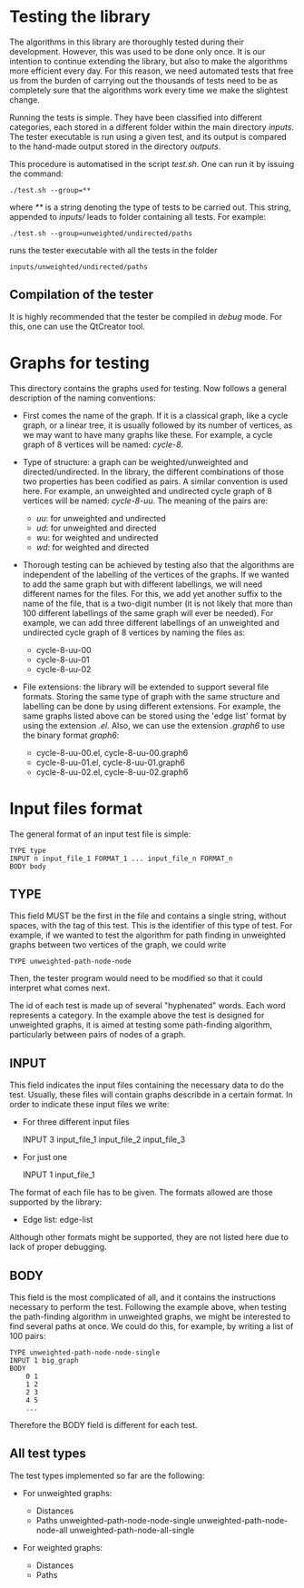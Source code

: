 # Testing the library

The algorithms in this library are thoroughly tested during their development.
However, this was used to be done only once. It is our intention to
continue extending the library, but also to make the algorithms more efficient
every day. For this reason, we need automated tests that free us from the
burden of carrying out the thousands of tests need to be as completely sure
that the algorithms work every time we make the slightest change.

Running the tests is simple. They have been classified into different
categories, each stored in a different folder within the main directory
_inputs_. The tester executable is run using a given test, and its output
is compared to the hand-made output stored in the directory _outputs_.

This procedure is automatised in the script _test.sh_. One can run it by
issuing the command:

	./test.sh --group=**

where _**_ is a string denoting the type of tests to be carried out. This
string, appended to _inputs/_ leads to folder containing all tests.
For example:

	./test.sh --group=unweighted/undirected/paths

runs the tester executable with all the tests in the folder

	inputs/unweighted/undirected/paths

## Compilation of the tester

It is highly recommended that the tester be compiled in _debug_ mode.
For this, one can use the QtCreator tool.

# Graphs for testing

This directory contains the graphs used for testing. Now follows a
general description of the naming conventions:

- First comes the name of the graph. If it is a classical graph, like
a cycle graph, or a linear tree, it is usually followed by its number
of vertices, as we may want to have many graphs like these. For example,
a cycle graph of 8 vertices will be named: _cycle-8_.

- Type of structure: a graph can be weighted/unweighted and directed/undirected.
In the library, the different combinations of those two properties has
been codified as pairs. A similar convention is used here. For example,
an unweighted and undirected cycle graph of 8 vertices will be named:
_cycle-8-uu_. The meaning of the pairs are:
	- _uu_: for unweighted and undirected
	- _ud_: for unweighted and directed
	- _wu_: for weighted and undirected
	- _wd_: for weighted and directed

- Thorough testing can be achieved by testing also that the algorithms
are independent of the labelling of the vertices of the graphs. If we wanted
to add the same graph but with different labellings, we will need different
names for the files. For this, we add yet another suffix to the name of
the file, that is a two-digit number (it is not likely that more than 100
different labellings of the same graph will ever be needed). For example,
we can add three different labellings of an unweighted and undirected cycle
graph of 8 vertices by naming the files as:
	- cycle-8-uu-00
	- cycle-8-uu-01
	- cycle-8-uu-02

- File extensions: the library will be extended to support several file
formats. Storing the same type of graph with the same structure and labelling
can be done by using different extensions. For example, the same graphs
listed above can be stored using the 'edge list' format by using the
extension _.el_. Also, we can use the extension _.graph6_ to use the
binary format _graph6_:
	- cycle-8-uu-00.el, cycle-8-uu-00.graph6
	- cycle-8-uu-01.el, cycle-8-uu-01.graph6
	- cycle-8-uu-02.el, cycle-8-uu-02.graph6

# Input files format

The general format of an input test file is simple:

	TYPE type
	INPUT n input_file_1 FORMAT_1 ... input_file_n FORMAT_n
	BODY body

## TYPE

This field MUST be the first in the file and contains a single string,
without spaces, with the tag of this test. This is the identifier of this
type of test. For example, if we wanted to test the algorithm for path
finding in unweighted graphs between two vertices of the graph, we could
write 

	TYPE unweighted-path-node-node

Then, the tester program would need to be modified so that it could
interpret what comes next.

The id of each test is made up of several "hyphenated" words. Each word
represents a category. In the example above the test is designed for
unweighted graphs, it is aimed at testing some path-finding algorithm,
particularly between pairs of nodes of a graph.

## INPUT

This field indicates the input files containing the necessary data to do
the test. Usually, these files will contain graphs describde in a certain
format. In order to indicate these input files we write:

- For three different input files

	INPUT 3 input_file_1 input_file_2 input_file_3

- For just one

	INPUT 1 input_file_1

The format of each file has to be given. The formats allowed are those
supported by the library:
- Edge list:	edge-list

Although other formats might be supported, they are not listed here due
to lack of proper debugging.

## BODY

This field is the most complicated of all, and it contains the instructions
necessary to perform the test. Following the example above, when testing
the path-finding algorithm in unweighted graphs, we might be interested
to find several paths at once. We could do this, for example, by writing
a list of 100 pairs:

	TYPE unweighted-path-node-node-single
	INPUT 1 big_graph
	BODY
		0 1
		1 2
		2 3
		4 5
		...

Therefore the BODY field is different for each test.

## All test types

The test types implemented so far are the following:

- For unweighted graphs:
	- Distances
	- Paths
		unweighted-path-node-node-single
		unweighted-path-node-node-all
		unweighted-path-node-all-single
		
- For weighted graphs:
	- Distances
	- Paths
